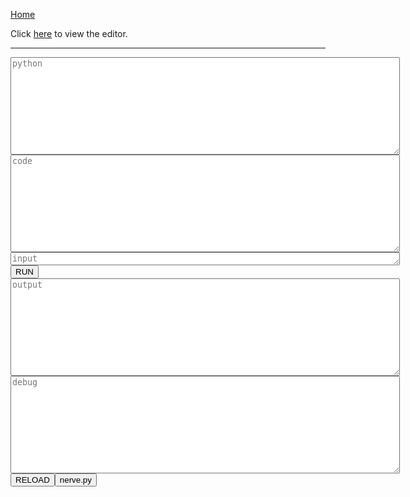 [Home](https://tkellehe.github.io/nerve/)

Click [here](https://tkellehe.github.io/nerve/nerve.html) to view the editor.

---

<div>
    <textarea rows="10" cols="75" id="python" placeholder="python"></textarea>
</div>
<div>
    <textarea rows="10" cols="75" id="code" placeholder="code"></textarea>
</div>
<div>
    <textarea rows="1" cols="75" id="input" placeholder="input"></textarea>
</div>
<div>
    <button onclick="execute()">RUN</button><a id="message"></a>
</div>
<div>
    <textarea rows="10" cols="75" id="output" placeholder="output"></textarea>
</div>
<div>
    <textarea rows="10" cols="75" id="debug" placeholder="debug"></textarea>
</div>
<div>
    <button onclick="reload()">RELOAD</button><button onclick="fetch_nerve_py()">nerve.py</button>
</div>

<script src="paco.js"></script>
<script>
    <!-- ******************************************************************************** -->
    <!-- This code was pulled from TIO -->
    var authKeyURL = "/cgi-bin/static/04cc47c57f016cbe971132df49bf9125-auth";
    var baseTitle = document.title;
    var bodyWidth = document.body.clientWidth;
    var cacheURL = "/cgi-bin/static/5f222455af4449f60c97222aa04d3510-cache";
    var fieldSeparator = "\xff";
    var greeted = "65a4609a"
    var languageId;
    var languages;
    var ms = window.MSInputMethodContext !== undefined;
    var quitURL = "/cgi-bin/static/c5ba5a3ddf5ce434ee4017d5cbc9f9f2-quit";
    var rEmptyStateString = /^[^ÿ]+ÿ+$/;
    var rExtraFieldStrings = /\xfe[\x00-\xf3\xff]+/g;
    var rEscapees = /[\x00-\x09\x0b-\x1f\x7f-\x9f&<>]| $/gm;
    var rFieldString = /^[\x00-\xf3\xff]+/;
    var rNewLine = /^/gm;
    var rLineOfSpaces = /^\s+$/m;
    var rSettingString = /\xf5[\x20-\x7e]+/;
    var rSurroundingLinefeed = /^\n|\n$/;
    var rUnpairedSurrogates = /[\ud800-\udbff](?![\udc00-\udfff])|([^\ud800-\udbff]|^)[\udc00-\udfff]/;
    var rUnicodeCharacters = /[^][\udc00-\udfff]?/g;
    var rUnprintable = /[\x00-\x09\x0b-\x1f\x7f-\x9f]/;
    var rXxdLastLine = /(\w+):(.*?)\s\s.*$/;
    var runRequest;
    var runURL = "/cgi-bin/static/fb67788fd3d1ebf92e66b295525335af-run";
    var savedFocus;
    var startOfExtraFields = "\xfe";
    var startOfSettings = "\xf5";
    var touchDevice = navigator.MaxTouchPoints > 0 || window.ontouchstart !== undefined;
    var token;
    
    var nerve_py = "";
    var nerve_raw = "https://raw.githubusercontent.com/tkellehe/nerve/master/src/python/nerve.py";
    function fetch_nerve_py(){
        var client = new XMLHttpRequest();
        client.open('GET', nerve_raw);
        client.onreadystatechange = function() {
            nerve_py = client.responseText;
        }
        client.send();
    }
    fetch_nerve_py();
    
    function $(selector, parent) {
        return (parent || document).querySelector(selector);
    }

    function $$(selector, parent) {
        return (parent || document).querySelectorAll(selector);
    }

    function iterate(iterable, monad) {
        if (!iterable)
            return;
        for (var i = 0; i < iterable.length; i++)
            monad(iterable[i]);
    }

    function deflate(byteString) {
        return pako.deflateRaw(byteStringToByteArray(byteString), {"level": 9});
    }

    function inflate(byteString) {
        return byteArrayToByteString(pako.inflateRaw(byteString));
    }
    
    function byteStringToByteArray(byteString) {
        var byteArray = new Uint8Array(byteString.length);
        for(var index = 0; index < byteString.length; index++)
            byteArray[index] = byteString.charCodeAt(index);
        byteArray.head = 0;
        return byteArray;
    }

    function textToByteString(string) {
        return unescape(encodeURIComponent(string));
    }

    function byteStringToText(byteString) {
        return decodeURIComponent(escape(byteString));
    }

    function byteArrayToByteString(byteArray) {
        var retval = "";
        iterate(byteArray, function(byte) { retval += String.fromCharCode(byte); });
        return retval;
    }

    function byteStringToBase64(byteString) {
        return btoa(byteString).replace(/\+/g, "@").replace(/=+/, "");
    }

    function base64ToByteString(base64String) {
        return atob(unescape(base64String).replace(/@|-/g, "+").replace(/_/g, "/"))
    }

    function pluralization(number, string) {
        return number + " " + string + (number == 1 ? "" : "s");
    }

    function byteStringToTextArea(byteString, textArea) {
        textArea.value = byteStringToText(byteString);
        resize(textArea);
    }

    function countBytes(string, encoding) {
        if (string === "")
            return 0;
        if (encoding == "SBCS")
            return string.match(rUnicodeCharacters).length;
        if (encoding == "UTF-8")
            return textToByteString(string).length;
        if (encoding == "nibbles")
            return Math.ceil(string.match(rUnicodeCharacters).length / 2);
        if (encoding == "xxd") {
            var fields = string.match(rXxdLastLine);
            if (!fields)
                return 0;
            return Number("0x" + fields[1]) + fields[2].match(/\S\S/g).length;
        }
    }
    
    function bufferToHex(buffer) {
        var dataView = new DataView(buffer);
        var retval = "";

        for (var i = 0; i < dataView.byteLength; i++)
            retval += (256 | dataView.getUint8(i)).toString(16).slice(-2);

        return retval;
    }

    function getRandomBits(minBits) {
        var crypto = window.crypto || window.msCrypto;
        return bufferToHex(crypto.getRandomValues(new Uint8Array(minBits + 7 >> 3)).buffer);
    }

    <!-- ******************************************************************************** -->
    
    function runRequestOnReadyState() {
        if (runRequest.readyState != XMLHttpRequest.DONE)
            return;

        var response = byteArrayToByteString(new Uint8Array(runRequest.response));
        var statusCode = runRequest.status;
        var statusText = runRequest.statusText;

        runRequest = undefined;

        if (statusCode == 204) {
            execute();
            $("#output").placeholder += " Cache miss. Running code...";
            $("#message").innerHTML = "cache miss...";
            return;
        }

        if (statusCode >= 400) {
            console.log("Error " + statusCode, statusCode < 500 ? response || statusText : statusText);
            $("#message").innerHTML = "server error...";
            return;
        }

        try {
            var rawOutput = inflate(response.slice(10));
        } catch(error) {
            console.log("Error", "The server's response could not be decoded.");
            $("#message").innerHTML = "The server's response could not be decoded.";
            return;
        }

        try {
            response = byteStringToText(rawOutput);
        } catch(error) {
            response = rawOutput;
        }

        if (response.length < 32) {
            console.log("Error", "Could not establish or maintain a connection with the server.");
            $("#message").innerHTML = "Could not establish or maintain a connection with the server.";
        }

        $("#message").innerHTML = "processing...";
        var results = response.substr(16).split(response.substr(0, 16));
        var warnings = results.pop().split("\n");
        $("#output").value = results[0]
        $("#debug").value = results[1]
        $("#message").innerHTML = "done";
    }
    
    function execute() {
        if (runRequest) {
            var quitRequest = new XMLHttpRequest;
            quitRequest.open("GET", "https://tio.run/" + quitURL + "/" + token);
            quitRequest.send();
            return;
        }
        $("#message").innerHTML = "running...";
        token = getRandomBits(128);
        runRequest = new XMLHttpRequest;
        runRequest.open("POST", "https://tio.run/" + runURL + "/" + token, true);
        runRequest.responseType = "arraybuffer";
        runRequest.onreadystatechange = runRequestOnReadyState;
        runRequest.send(deflate(stateToByteString()));
    }
    
    characters = {};
    characters.correct = function(s) { return s[s.length-1] };
    (function() {
    let chars = '\u00b0\u00b9\u00b2\u00b3\u2074\u2075\u2076\u2077\u2078\u2079\u00b6\u00d7\u00f7\u207a\u207b\u207c\u2260\u2264\u2265\u2261\u2248\u207d\u207e\u221e\u00bf\u00a1\u203c\u2026\u20ac\u00a2\u00a3\u00a5\u00a4\u0021\u0022\u0023\u0024\u0025\u0026\u0027\u0028\u0029\u002a\u002b\u002c\u002d\u002e\u002f\u0030\u0031\u0032\u0033\u0034\u0035\u0036\u0037\u0038\u0039\u003a\u003b\u003c\u003d\u003e\u003f\u0040\u0041\u0042\u0043\u0044\u0045\u0046\u0047\u0048\u0049\u004a\u004b\u004c\u004d\u004e\u004f\u0050\u0051\u0052\u0053\u0054\u0055\u0056\u0057\u0058\u0059\u005a\u005b\u005c\u005d\u005e\u005f\u0060\u0061\u0062\u0063\u0064\u0065\u0066\u0067\u0068\u0069\u006a\u006b\u006c\u006d\u006e\u006f\u0070\u0071\u0072\u0073\u0074\u0075\u0076\u0077\u0078\u0079\u007a\u007b\u007c\u007d\u007e\u1ea0\u1e04\u1e0c\u1eb8\u1e24\u1eca\u1e32\u1e36\u1e42\u1e46\u1ecc\u1e5a\u1e62\u1e6c\u1ee4\u1e7e\u1e88\u1ef4\u1e92\u1ea1\u1e05\u1e0d\u1eb9\u1e25\u1ecb\u1e33\u1e37\u1e43\u1e47\u1ecd\u1e5b\u1e63\u1e6d\u1ee5\u1e7f\u1e89\u1ef5\u1e93\u0226\u1e02\u010a\u1e0a\u0116\u1e1e\u0120\u1e22\u0130\u013f\u1e40\u1e44\u022e\u1e56\u1e58\u1e60\u1e6a\u1e86\u1e8a\u1e8e\u017b\u0227\u1e03\u010b\u1e0b\u0117\u1e1f\u0121\u1e23\u0140\u1e41\u1e45\u022f\u1e57\u1e59\u1e61\u1e6b\u1e87\u1e8b\u1e8f\u017c\u0181\u0187\u018a\u0191\u0193\u0198\u019d\u01a4\u01ac\u01b2\u0224\u0253\u0188\u0257\u0192\u0260\u0199\u0272\u01a5\u01ad\u028b\u0225\u00ab\u00bb\u2018\u2019\u201c\u201d\u0266\u0271\u02a0\u027c\u0282\u00a6\u00a9\u00ae\u00c6\u00c7\u00d1\u00d8\u00de\u00e6\u00e7\u00f1\u00f8\u00fe\u0131\u0237\u0020\u000a'


    let char_to_int = {};
    (function(){for(let i = chars.length; i--;) char_to_int[characters.correct(chars.charAt(i))] = i })();

    characters.int_to_char = function(i) { return chars.charAt(i); };
    characters.char_to_int = function(c) { return char_to_int[c]; };
    })()
    function get_nerve_py() {
        return "FORCE_MAIN = True\n" + nerve_py + "\n" + $("#python").value;
    }
    function pad(n, width, z) {
      return n.length >= width ? n : new Array(width - n.length + 1).join('0') + n;
    }
    function get_nerve_code() {
        let code = $("#code").value;
        let result = "";
        for(let i = 0; i < code.length; ++i) {
            result += "\\x" + pad(characters.char_to_int(code[i]).toString(16), 2);
        }
        return result;
    }
    function stateToByteString() {
        let nvpy = textToByteString(get_nerve_py())
        let nvc = textToByteString(get_nerve_code())
        return "Vlang\0"+"1\0"+"python3\0"+"VTIO_OPTIONS\0"+"0\0"+"F.code.tio\0" + nvpy.length + "\0" + nvpy + "F.input.tio\0"+nvc.length+"\0"+nvc+"Vargs\0"+"2\0"+"-i\0"+textToByteString($("#input").value)+"\0"+"R"
    }
    function reload() { window.location.reload(true) }
</script>
